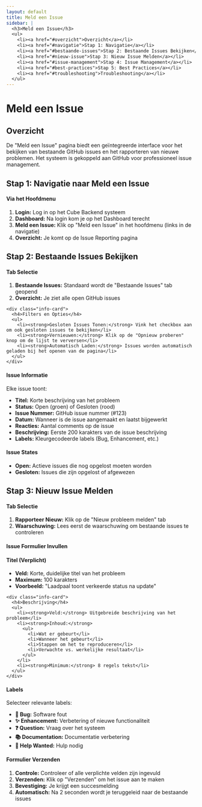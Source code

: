 ```yaml
---
layout: default
title: Meld een Issue
sidebar: |
  <h3>Meld een Issue</h3>
  <ul>
    <li><a href="#overzicht">Overzicht</a></li>
    <li><a href="#navigatie">Stap 1: Navigatie</a></li>
    <li><a href="#bestaande-issues">Stap 2: Bestaande Issues Bekijken</a></li>
    <li><a href="#nieuw-issue">Stap 3: Nieuw Issue Melden</a></li>
    <li><a href="#issue-management">Stap 4: Issue Management</a></li>
    <li><a href="#best-practices">Stap 5: Best Practices</a></li>
    <li><a href="#troubleshooting">Troubleshooting</a></li>
  </ul>
---
```


# Meld een Issue

<div class="content-section" id="overzicht">
  <h2>Overzicht</h2>
  <p>De "Meld een Issue" pagina biedt een geïntegreerde interface voor het bekijken van bestaande GitHub issues en het rapporteren van nieuwe problemen. Het systeem is gekoppeld aan GitHub voor professioneel issue management.</p>
</div>

<div class="step-section" id="navigatie">
  <h2>Stap 1: Navigatie naar Meld een Issue</h2>
  
  <div class="info-card">
    <h4>Via het Hoofdmenu</h4>
    <ol>
      <li><strong>Login:</strong> Log in op het Cube Backend systeem</li>
      <li><strong>Dashboard:</strong> Na login kom je op het Dashboard terecht</li>
      <li><strong>Meld een Issue:</strong> Klik op "Meld een Issue" in het hoofdmenu (links in de navigatie)</li>
      <li><strong>Overzicht:</strong> Je komt op de Issue Reporting pagina</li>
    </ol>
  </div>
</div>

<div class="step-section" id="bestaande-issues">
  <h2>Stap 2: Bestaande Issues Bekijken</h2>
  
  <div class="info-grid">
    <div class="info-card">
      <h4>Tab Selectie</h4>
      <ol>
        <li><strong>Bestaande Issues:</strong> Standaard wordt de "Bestaande Issues" tab geopend</li>
        <li><strong>Overzicht:</strong> Je ziet alle open GitHub issues</li>
      </ol>
    </div>
    
    <div class="info-card">
      <h4>Filters en Opties</h4>
      <ul>
        <li><strong>Gesloten Issues Tonen:</strong> Vink het checkbox aan om ook gesloten issues te bekijken</li>
        <li><strong>Vernieuwen:</strong> Klik op de "Opnieuw proberen" knop om de lijst te verversen</li>
        <li><strong>Automatisch Laden:</strong> Issues worden automatisch geladen bij het openen van de pagina</li>
      </ul>
    </div>
  </div>
  
  <div class="info-card">
    <h4>Issue Informatie</h4>
    <p>Elke issue toont:</p>
    <ul>
      <li><strong>Titel:</strong> Korte beschrijving van het probleem</li>
      <li><strong>Status:</strong> Open (groen) of Gesloten (rood)</li>
      <li><strong>Issue Nummer:</strong> GitHub issue nummer (#123)</li>
      <li><strong>Datum:</strong> Wanneer is de issue aangemaakt en laatst bijgewerkt</li>
      <li><strong>Reacties:</strong> Aantal comments op de issue</li>
      <li><strong>Beschrijving:</strong> Eerste 200 karakters van de issue beschrijving</li>
      <li><strong>Labels:</strong> Kleurgecodeerde labels (Bug, Enhancement, etc.)</li>
    </ul>
  </div>
  
  <div class="info-grid">
    <div class="info-card">
      <h4>Issue States</h4>
      <ul>
        <li><strong>Open:</strong> Actieve issues die nog opgelost moeten worden</li>
        <li><strong>Gesloten:</strong> Issues die zijn opgelost of afgewezen</li>
      </ul>
    </div>
  </div>
</div>

<div class="step-section" id="nieuw-issue">
  <h2>Stap 3: Nieuw Issue Melden</h2>
  
  <div class="info-grid">
    <div class="info-card">
      <h4>Tab Selectie</h4>
      <ol>
        <li><strong>Rapporteer Nieuw:</strong> Klik op de "Nieuw probleem melden" tab</li>
        <li><strong>Waarschuwing:</strong> Lees eerst de waarschuwing om bestaande issues te controleren</li>
      </ol>
    </div>
  </div>
  
  <h4>Issue Formulier Invullen</h4>
  
  <div class="info-grid">
    <div class="info-card">
      <h4>Titel (Verplicht)</h4>
      <ul>
        <li><strong>Veld:</strong> Korte, duidelijke titel van het probleem</li>
        <li><strong>Maximum:</strong> 100 karakters</li>
        <li><strong>Voorbeeld:</strong> "Laadpaal toont verkeerde status na update"</li>
      </ul>
    </div>
    
    <div class="info-card">
      <h4>Beschrijving</h4>
      <ul>
        <li><strong>Veld:</strong> Uitgebreide beschrijving van het probleem</li>
        <li><strong>Inhoud:</strong>
          <ul>
            <li>Wat er gebeurt</li>
            <li>Wanneer het gebeurt</li>
            <li>Stappen om het te reproduceren</li>
            <li>Verwachte vs. werkelijke resultaat</li>
          </ul>
        </li>
        <li><strong>Minimum:</strong> 8 regels tekst</li>
      </ul>
    </div>
  </div>
  
  <div class="info-card">
    <h4>Labels</h4>
    <p>Selecteer relevante labels:</p>
    <ul>
      <li><strong>🐛 Bug:</strong> Software fout</li>
      <li><strong>✨ Enhancement:</strong> Verbetering of nieuwe functionaliteit</li>
      <li><strong>❓ Question:</strong> Vraag over het systeem</li>
      <li><strong>📚 Documentation:</strong> Documentatie verbetering</li>
      <li><strong>🙏 Help Wanted:</strong> Hulp nodig</li>
    </ul>
  </div>
  
  <div class="info-card">
    <h4>Formulier Verzenden</h4>
    <ol>
      <li><strong>Controle:</strong> Controleer of alle verplichte velden zijn ingevuld</li>
      <li><strong>Verzenden:</strong> Klik op "Verzenden" om het issue aan te maken</li>
      <li><strong>Bevestiging:</strong> Je krijgt een succesmelding</li>
      <li><strong>Automatisch:</strong> Na 2 seconden wordt je teruggeleid naar de bestaande issues</li>
    </ol>
  </div>
</div>